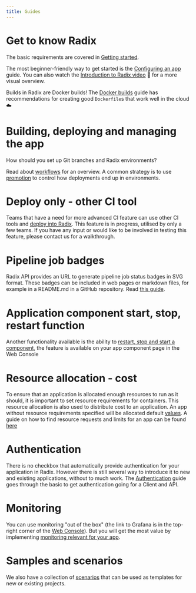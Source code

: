 ```yaml
---
title: Guides
---
```


# Get to know Radix

The basic requirements are covered in [Getting started](getting-started/).

The most beginner-friendly way to get started is the [Configuring an app](configure-an-app/) guide. You can also watch the [Introduction to Radix video](https://web.microsoftstream.com/video/fa523b5c-3509-4e11-97b0-868ae499f603) 🎥 for a more visual overview.

Builds in Radix are Docker builds! The [Docker builds](docker/) guide has recommendations for creating good `Dockerfile`s that work well in the cloud ☁️

# Building, deploying and managing the app

How should you set up Git branches and Radix environments?

Read about [workflows](workflows/) for an overview. A common strategy is to use [promotion](deployment-promotion) to control how deployments end up in environments.

# Deploy only - other CI tool

Teams that have a need for more advanced CI feature can use other CI tools and [deploy into Radix](deploy-only). This feature is in progress, utilised by only a few teams. If you have any input or would like to be involved in testing this feature, please contact us for a walkthrough.

# Pipeline job badges

Radix API provides an URL to generate pipeline job status badges in SVG format. These badges can be included in web pages or markdown files, for example in a README.md in a GitHub repository. Read [this guide](pipeline-badge).

# Application component start, stop, restart function

Another functionality available is the ability to [restart, stop and start a component](component-start-stop-restart/), the feature is available on your app component page in the Web Console

# Resource allocation - cost

To ensure that an application is allocated enough resources to run as it should, it is important to set resource requirements for containers. This resource allocation is also used to distribute cost to an application. An app without resource requirements specified will be allocated default [values](https://github.com/equinor/radix-operator/blob/master/charts/radix-operator/values.yaml#L24). A guide on how to find resource requests and limits for an app can be found [here](resource-request)

# Authentication

There is no checkbox that automatically provide authentication for your application in Radix. However there is still several way to introduce it to new and existing applications, without to much work. The [Authentication](authentication/) guide goes through the basic to get authentication going for a Client and API.

# Monitoring

You can use monitoring "out of the box" (the link to Grafana is in the top-right corner of the [Web Console](https://console.radix.equinor.com)). But you will get the most value by implementing [monitoring relevant for your app](monitoring).

# Samples and scenarios

We also have a collection of [scenarios](scenarios/) that can be used as templates for new or existing projects.

